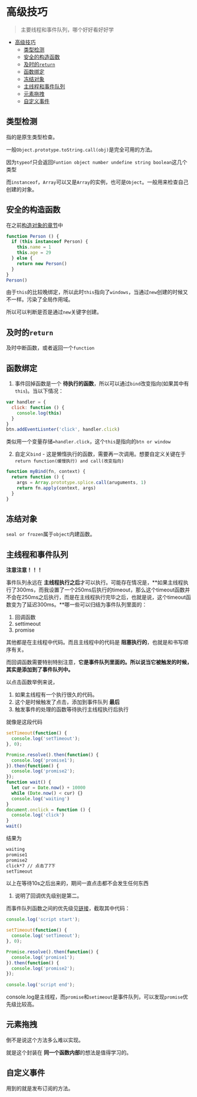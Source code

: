 # 高级技巧
> 主要线程和事件队列，哪个好好看好好学

<!-- TOC -->

- [高级技巧](#高级技巧)
  - [类型检测](#类型检测)
  - [安全的构造函数](#安全的构造函数)
  - [及时的`return`](#及时的return)
  - [函数绑定](#函数绑定)
  - [冻结对象](#冻结对象)
  - [主线程和事件队列](#主线程和事件队列)
  - [元素拖拽](#元素拖拽)
  - [自定义事件](#自定义事件)

<!-- /TOC -->

## 类型检测

指的是原生类型检查。

一般`Object.prototype.toString.call(obj)`是完全可用的方法。

因为`typeof`只会返回`Funtion object number undefine string boolean`这几个类型

而`instanceof`，`Array`可以又是`Array`的实例，也可是`Object`。一般用来检查自己创建的对象。

## 安全的构造函数

在之前[构造对象的章节](https://github.com/JiangWeixian/JS-Books/tree/master/JS%E9%AB%98%E7%BA%A7%E7%A8%8B%E5%BA%8F%E8%AE%BE%E8%AE%A1/CH6-%E9%9D%A2%E5%90%91%E5%AF%B9%E8%B1%A1)中

```JavaScript
function Person () {
  if (this instanceof Person) {
    this.name = 1
    this.age = 29
  } else {
    return new Person()
  }
}
Person()
```

由于`this`的比较晚绑定，所以此时`this`指向了`windows`，当通过`new`创建的时候又不一样。污染了全局作用域。

所以可以判断是否是通过`new`关键字创建。


## 及时的`return`

及时中断函数，或者返回一个`function`

## 函数绑定

1. 事件回掉函数是一个 **待执行的函数**，所以可以通过`bind`改变指向(如果其中有`this`)。当以下情况：
  
  ```JavaScript
  var handler = {
    click: function () {
      console.log(this)
    }
  }
  btn.addEventLisnter('click', handler.click)
  ```

  类似用一个变量存储`=handler.click`，这个`this`是指向的`btn or window`

2. 自定义`bind` - 这是懒惰执行的函数，需要再一次调用。想要自定义关键在于`return function(缓慢执行) and call(改变指向)`
  
  ```JavaScript
  function myBind(fn, context) {
    return function () {
      args = Array.prototype.splice.call(aruguments, 1)
      return fn.apply(context, args)
    }
  }
  ```

## 冻结对象

`seal or frozen`属于`object`内建函数。

## 主线程和事件队列

**注意注意！！！**

事件队列永远在 **主线程执行之后**才可以执行。可能存在情况是，**如果主线程执行了300ms，而我设置了一个250ms后执行的timeout，那么这个timeout函数并不会在250ms之后执行，而是在主线程执行完毕之后，也就是说，这个timeout函数变为了延迟300ms。**哪一些可以归结为事件队列里面的：

1. 回调函数
2. settimeout
3. promise

其他都是在主线程中代码。而且主线程中的代码是 **阻塞执行的**，也就是和书写顺序有关。

而回调函数需要特别特别注意，**它是事件队列里面的。所以说当它被触发的时候，其实是添加到了事件队列中。**

以点击函数举例来说，

1. 如果主线程有一个执行很久的代码。
2. 这个是时候触发了点击，添加到事件队列 **最后**
3. 触发事件的处理的函数等待执行主线程执行后执行

就像是这段代码

```JavaScript
setTimeout(function() { 
  console.log('setTimeout');
}, 0);

Promise.resolve().then(function() {   
  console.log('promise1');
}).then(function() { 
  console.log('promise2');
});
function wait() {
  let cur = Date.now() + 10000
  while (Date.now() < cur) {}
  console.log('waiting')
}
document.onclick = function () {
  console.log('click')
}
wait()
```
结果为

```bash
waiting
promise1
promise2
click*7 // 点击了7下
setTimeout
```

以上在等待10s之后出来的，期间一直点击都不会发生任何东西

1. 说明了回调优先级别是第二。

而事件队列函数之间的优先级见[链接](https://github.com/JiangWeixian/JS-Books/tree/master/JS%E9%AB%98%E7%BA%A7%E7%A8%8B%E5%BA%8F%E8%AE%BE%E8%AE%A1/CH6-%E9%9D%A2%E5%90%91%E5%AF%B9%E8%B1%A1)，截取其中代码：

```JavaScript
console.log('script start');

setTimeout(function() { 
  console.log('setTimeout');
}, 0);

Promise.resolve().then(function() {   
  console.log('promise1');
}).then(function() { 
  console.log('promise2');
});
  
console.log('script end');
```

console.log是主线程，而`promise`和`setimeout`是事件队列，可以发现`promise`优先级比较高。

## 元素拖拽

倒不是说这个方法多么难以实现。

就是这个封装在 **同一个函数内部**的想法是值得学习的。

## 自定义事件

用到的就是发布订阅的方法。